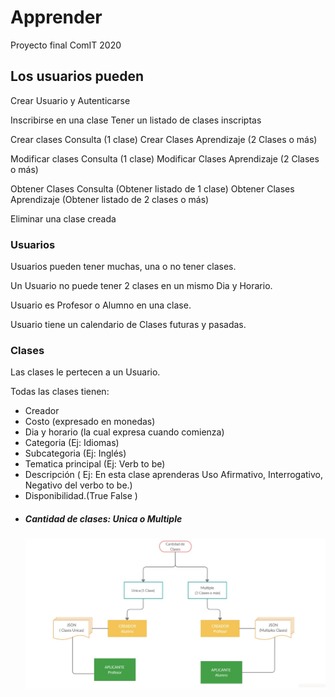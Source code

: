# Apprender

Proyecto final ComIT 2020

## Los usuarios pueden

Crear Usuario y Autenticarse

Inscribirse en una clase
Tener un listado de clases inscriptas

Crear clases Consulta (1 clase)
Crear Clases Aprendizaje (2 Clases o más)

Modificar clases Consulta (1 clase)
Modificar Clases Aprendizaje (2 Clases o más)

Obtener Clases Consulta (Obtener listado de 1 clase)
Obtener Clases Aprendizaje (Obtener listado de 2 clases o más)

Eliminar una clase creada

### Usuarios

Usuarios pueden tener muchas, una o no tener clases.

Un Usuario no puede tener 2 clases en un mismo Dia y Horario.

Usuario es Profesor o Alumno en una clase.

Usuario tiene un calendario de Clases futuras y pasadas.

### Clases

Las clases le pertecen a un Usuario.

Todas las clases tienen:

- Creador
- Costo (expresado en monedas)
- Dia y horario (la cual expresa cuando comienza)
- Categoria (Ej: Idiomas)
- Subcategoria (Ej: Inglés)
- Tematica principal (Ej: Verb to be)
- Descripción (
  Ej: En esta clase aprenderas
  Uso Afirmativo, Interrogativo, Negativo del verbo to be.)
- Disponibilidad.(True False )
- ##### Cantidad de clases: Unica o Multiple
  ![diagrama](/frontend/images/posiblediagra.jpg)
